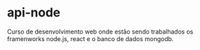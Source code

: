 # api-node

Curso de desenvolvimento web onde estão sendo trabalhados os framenworks node.js, react e o banco de dados mongodb.
